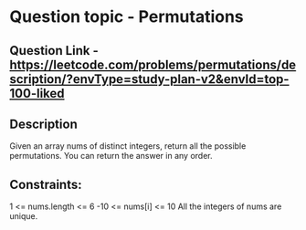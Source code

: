 # Question topic - Permutations

## Question Link - https://leetcode.com/problems/permutations/description/?envType=study-plan-v2&envId=top-100-liked

## Description
Given an array nums of distinct integers, return all the possible permutations. You can return the answer in any order.

## Constraints:
1 <= nums.length <= 6
-10 <= nums[i] <= 10
All the integers of nums are unique.
